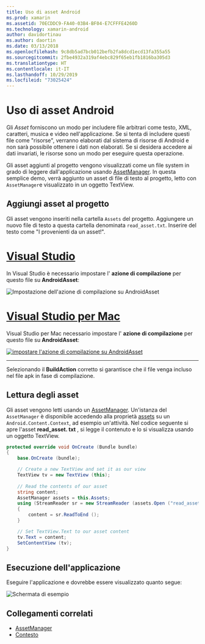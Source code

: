 ```yaml
---
title: Uso di asset Android
ms.prod: xamarin
ms.assetid: 70ECDDC9-FA40-03B4-BF04-E7CFFFE4260D
ms.technology: xamarin-android
author: davidortinau
ms.author: daortin
ms.date: 03/13/2018
ms.openlocfilehash: 9c8db5ad7bcb012befb2fa8dcd1ecd13fa355a55
ms.sourcegitcommit: 2fbe4932a319af4ebc829f65eb1fb1816ba305d3
ms.translationtype: HT
ms.contentlocale: it-IT
ms.lasthandoff: 10/29/2019
ms.locfileid: "73025424"
---
```

# <a name="using-android-assets"></a>Uso di asset Android

Gli _Asset_ forniscono un modo per includere file arbitrari come testo, XML, caratteri, musica e video nell'applicazione. Se si tenta di includere questi file come "risorse", verranno elaborati dal sistema di risorse di Android e non sarà possibile ottenere i dati non elaborati. Se si desidera accedere ai dati invariati, le risorse sono un modo per eseguire questa operazione.

Gli asset aggiunti al progetto vengono visualizzati come un file system in grado di leggere dall'applicazione usando [AssetManager](xref:Android.Content.Res.AssetManager).
In questa semplice demo, verrà aggiunto un asset di file di testo al progetto, letto con `AssetManager`e visualizzato in un oggetto TextView.

## <a name="add-asset-to-project"></a>Aggiungi asset al progetto

Gli asset vengono inseriti nella cartella `Assets` del progetto. Aggiungere un nuovo file di testo a questa cartella denominata `read_asset.txt`. Inserire del testo come "I provenienti da un asset!".

# <a name="visual-studiotabwindows"></a>[Visual Studio](#tab/windows)

In Visual Studio è necessario impostare l' **azione di compilazione** per questo file su **AndroidAsset**:

![Impostazione dell'azione di compilazione su AndroidAsset](android-assets-images/asset-properties-vs.png) 

# <a name="visual-studio-for-mactabmacos"></a>[Visual Studio per Mac](#tab/macos)

Visual Studio per Mac necessario impostare l' **azione di compilazione** per questo file su **AndroidAsset**:

[![impostare l'azione di compilazione su AndroidAsset](android-assets-images/asset-properties-xs-sml.png)](android-assets-images/asset-properties-xs.png#lightbox)

-----

Selezionando il **BuildAction** corretto si garantisce che il file venga incluso nel file apk in fase di compilazione.

## <a name="reading-assets"></a>Lettura degli asset

Gli asset vengono letti usando un [AssetManager](xref:Android.Content.Res.AssetManager). Un'istanza del `AssetManager` è disponibile accedendo alla proprietà [assets](xref:Android.Content.Context.Assets) su un `Android.Content.Context`, ad esempio un'attività.
Nel codice seguente si apre l'asset **read_asset. txt** , si legge il contenuto e lo si visualizza usando un oggetto TextView.

```csharp
protected override void OnCreate (Bundle bundle)
{
    base.OnCreate (bundle);

    // Create a new TextView and set it as our view
    TextView tv = new TextView (this);
    
    // Read the contents of our asset
    string content;
    AssetManager assets = this.Assets;
    using (StreamReader sr = new StreamReader (assets.Open ("read_asset.txt")))
    {
        content = sr.ReadToEnd ();
    }

    // Set TextView.Text to our asset content
    tv.Text = content;
    SetContentView (tv);
}
```

## <a name="running-the-application"></a>Esecuzione dell'applicazione

Eseguire l'applicazione e dovrebbe essere visualizzato quanto segue:

![Schermata di esempio](android-assets-images/screenshot.png)

## <a name="related-links"></a>Collegamenti correlati

- [AssetManager](xref:Android.Content.Res.AssetManager)
- [Contesto](xref:Android.Content.Context)

